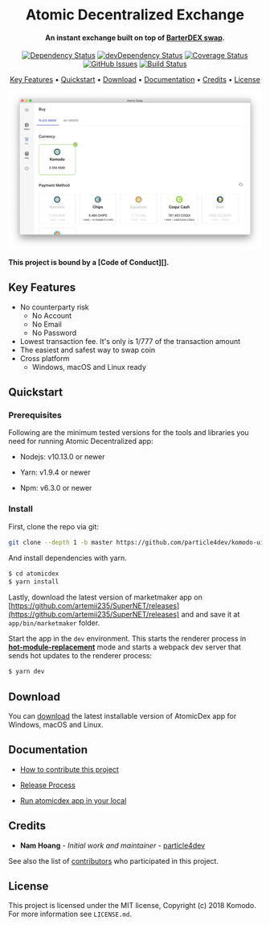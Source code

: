 <h1 align="center">
  Atomic Decentralized Exchange 
  <br>
</h1>

<h4 align="center">An instant exchange built on top of <a href="https://komodoplatform.com/atomic-swaps/" target="_blank">BarterDEX swap</a>.</h4>

<div align="center">

[![Dependency Status](https://david-dm.org/particle4dev/komodo-ui-mono-repository.svg)](https://david-dm.org/particle4dev/komodo-ui-mono-repository)
[![devDependency Status](https://david-dm.org/particle4dev/komodo-ui-mono-repository/dev-status.svg)](https://david-dm.org/particle4dev/komodo-ui-mono-repository#info=devDependencies)
[![Coverage Status](https://coveralls.io/repos/github/particle4dev/komodo-ui-mono-repository/badge.svg)](https://coveralls.io/github/particle4dev/komodo-ui-mono-repository)
[![GitHub Issues](https://img.shields.io/github/issues/particle4dev/komodo-ui-mono-repository.svg)](https://github.com/particle4dev/komodo-ui-mono-repository/issues)
[![Build Status](https://travis-ci.com/particle4dev/komodo-ui-mono-repository.svg?branch=master)](https://travis-ci.com/particle4dev/komodo-ui-mono-repository)

</div>

<p align="center">
  <a href="#key-features">Key Features</a> •
  <a href="#quickstart">Quickstart</a> •
  <a href="#download">Download</a> •
  <a href="#documentation">Documentation</a> •
  <a href="#credits">Credits</a> •
  <a href="#license">License</a>
</p>

![screenshot](./docs/pictures/demo-dec-11-2018-15-54-48.png)

**This project is bound by a [Code of Conduct][].**

## Key Features

- No counterparty risk
  - No Account
  - No Email
  - No Password
- Lowest transaction fee. It's only is 1/777 of the transaction amount
- The easiest and safest way to swap coin
- Cross platform
  - Windows, macOS and Linux ready

## Quickstart

### Prerequisites

Following are the minimum tested versions for the tools and libraries you need for running Atomic Decentralized app:

- Nodejs: v10.13.0 or newer

- Yarn: v1.9.4 or newer

- Npm: v6.3.0 or newer

### Install

First, clone the repo via git:

```bash
git clone --depth 1 -b master https://github.com/particle4dev/komodo-ui-mono-repository.git
```

And install dependencies with yarn.

```bash
$ cd atomicdex
$ yarn install
```

Lastly, download the latest version of marketmaker app on [https://github.com/artemii235/SuperNET/releases](https://github.com/artemii235/SuperNET/releases) and and save it at `app/bin/marketmaker` folder.

Start the app in the `dev` environment. This starts the renderer process in [**hot-module-replacement**](https://webpack.js.org/guides/hmr-react/) mode and starts a webpack dev server that sends hot updates to the renderer process:

```bash
$ yarn dev
```

## Download

You can [download](https://github.com/particle4dev/komodo-ui-mono-repository/releases) the latest installable version of AtomicDex app for Windows, macOS and Linux.

## Documentation

- [How to contribute this project](docs/how-to-contribute.md)

- [Release Process](docs/release-process.md)

- [Run atomicdex app in your local](docs/run-atomicdex-app-in-your-local.md)

## Credits

- **Nam Hoang** - _Initial work and maintainer_ - [particle4dev](https://github.com/particle4dev)

See also the list of [contributors](AUTHORS.md) who participated in this project.

## License

This project is licensed under the MIT license, Copyright (c) 2018 Komodo. For more information see `LICENSE.md`.
